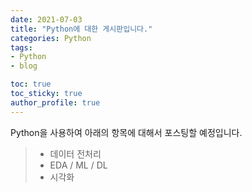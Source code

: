 ```yaml
---
date: 2021-07-03
title: "Python에 대한 게시판입니다."
categories: Python
tags: 
- Python
- blog

toc: true  
toc_sticky: true 
author_profile: true
---
```


Python을 사용하여 아래의 항목에 대해서 포스팅할 예정입니다. <br>

> - 데이터 전처리
> - EDA / ML / DL
> - 시각화

